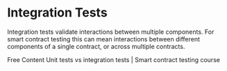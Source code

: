 # Integration Tests

Integration tests validate interactions between multiple components. For smart contract testing this can mean interactions between different components of a single contract, or across multiple contracts.

<ResourceGroupTitle>Free Content</ResourceGroupTitle>
<BadgeLink badgeText='Watch' href='https://youtu.be/GxnX9k8i0zM'>Unit tests vs integration tests | Smart contract testing course</BadgeLink>
